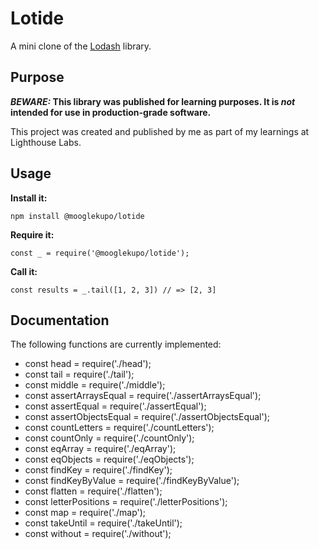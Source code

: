 # Lotide

A mini clone of the [Lodash](https://lodash.com) library.

## Purpose

**_BEWARE:_ This library was published for learning purposes. It is _not_ intended for use in production-grade software.**

This project was created and published by me as part of my learnings at Lighthouse Labs. 

## Usage

**Install it:**

`npm install @mooglekupo/lotide`

**Require it:**

`const _ = require('@mooglekupo/lotide');`

**Call it:**

`const results = _.tail([1, 2, 3]) // => [2, 3]`

## Documentation

The following functions are currently implemented:

* const head   = require('./head');
* const tail   = require('./tail');
* const middle = require('./middle');
* const assertArraysEqual = require('./assertArraysEqual');
* const assertEqual = require('./assertEqual');
* const assertObjectsEqual = require('./assertObjectsEqual');
* const countLetters = require('./countLetters');
* const countOnly = require('./countOnly');
* const eqArray = require('./eqArray');
* const eqObjects = require('./eqObjects');
* const findKey = require('./findKey');
* const findKeyByValue = require('./findKeyByValue');
* const flatten = require('./flatten');
* const letterPositions = require('./letterPositions');
* const map = require('./map');
* const takeUntil = require('./takeUntil');
* const without = require('./without');
